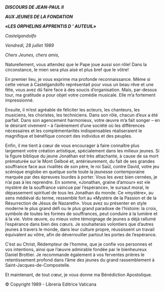 ***DISCOURS DE JEAN-PAUL II***

***AUX JEUNES DE LA FONDATION***

***«LES ORPHELINS APPRENTIS D* *’* *AUTEUIL»***

*Castelgandolfo*

*Vendredi, 28 juillet 1989*

*Chers Jeunes, chers amis,*

Naturellement, vous attendez que le Pape joue aussi son rôle! Dans la circonstance, le mien sera plus aisé et plus bref que le vôtre!

En premier lieu, je vous exprime ma profonde reconnaissance. Même si cette venue à Castelgandolfo représentait pour vous un beau rêve et une fête, vous avez dû faire face à des soucis d’organisation. Mais, par-dessus tour, ma gratitude a pour objet votre comédie musicale. Elle m’a fortement impressionné.

Ensuite, il m’est agréable de féliciter les acteurs, les chanteurs, les musiciens, les choristes, les techniciens. Dans son rôle, chacun d’eux a été parfait. Dans son agencement harmonieux, votre œuvre m’a fait songer – en le désirant vivement – à l’avènement d’une société où les différences nécessaires et les complémentarités indispensables réaliseraient le magnifique et bénéfique concert des individus et des peuples.

Enfin, il me tient à cœur de vous encourager à faire connaître plus largement votre création artistique, spécialement dans les milieux jeunes. Si la figure biblique du jeune Jonathan est très attachante, à cause de sa mort prématurée sur le Mont Gelboé et, antérieurement, du fait de ses grandes souffrance face aux rivalités de son père, le roi Saül, contre David, votre jeu scénique englobe en quelque sorte toute la jeunesse contemporaine marquée par des épreuves lourdes à porter. Vous les avez bien cernées, je n’ai pas à les reprendre. En somme, «Jonathan, graine d’amour» est «le mystère de la souffrance vaincue par l’espérance», le sursaut moral, le dépassement spirituel de tous les Jonathan du monde. Ce «mystère», au sens médiéval du terme, ressemble fort au «Mystère de la Passion et de la Résurrection de Jésus de Nazareth». Vous avez su présenter en style moderne le plus grand défi ou le plus grand paradoxe de l’histoire: la croix, symbole de toutes les formes de souffrances, peut conduire à la lumière et à la vie. Votre œuvre, ou mieux votre témoignage de jeunes a déjà rallumé l’espérance dans bien des cœurs. Je souhaiterais volontiers que d’autres jeunes à travers le monde, dans leur culture propre, réussissent un travail équivalent au vôtre, afin de déverrouiller partout les portes de l’espérance.

C’est au Christ, Rédempteur de l’homme, que je confie vos personnes et vos intentions, ainsi que l’œuvre admirable fondée par le bienheureux Daniel Brottier. Je recommande également à vos ferventes prières le retentissement profond dans l’âme des jeunes du grand rassemblement à Saint-Jacques-de-Compostelle.

Et maintenant, de tout cœur, je vous donne ma Bénédiction Apostolique.

© Copyright 1989 - Libreria Editrice Vaticana